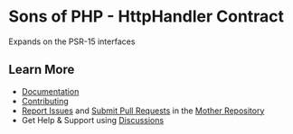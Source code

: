 Sons of PHP - HttpHandler Contract
==================================

Expands on the PSR-15 interfaces

## Learn More

* [Documentation][docs]
* [Contributing][contributing]
* [Report Issues][issues] and [Submit Pull Requests][pull-requests] in the [Mother Repository][mother-repo]
* Get Help & Support using [Discussions][discussions]

[discussions]: https://github.com/orgs/SonsOfPHP/discussions
[mother-repo]: https://github.com/SonsOfPHP/sonsofphp
[contributing]: https://docs.sonsofphp.com/contributing/
[docs]: https://docs.sonsofphp.com/contracts/http-handler/
[issues]: https://github.com/SonsOfPHP/sonsofphp/issues?q=is%3Aopen+is%3Aissue+label%3AHttpHandler
[pull-requests]: https://github.com/SonsOfPHP/sonsofphp/pulls?q=is%3Aopen+is%3Apr+label%3AHttpHandler

